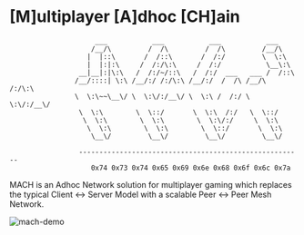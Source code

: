 # [M]ultiplayer [A]dhoc [CH]ain

```
                     ___           ___           ___           ___     
                    /__/\         /  /\         /  /\         /__/\    
                   |  |::\       /  /::\       /  /:/         \  \:\   
                   |  |:|:\     /  /:/\:\     /  /:/           \__\:\  
                 __|__|:|\:\   /  /:/~/::\   /  /:/  ___   ___ /  /::\ 
                /__/::::| \:\ /__/:/ /:/\:\ /__/:/  /  /\ /__/\  /:/\:\
                \  \:\~~\__\/ \  \:\/:/__\/ \  \:\ /  /:/ \  \:\/:/__\/
                 \  \:\        \  \::/       \  \:\  /:/   \  \::/     
                  \  \:\        \  \:\        \  \:\/:/     \  \:\     
                   \  \:\        \  \:\        \  \::/       \  \:\    
                    \__\/         \__\/         \__\/         \__\/    

                 -------------------------------------------------------
                    0x74 0x73 0x74 0x65 0x69 0x6e 0x68 0x6f 0x6c 0x7a
```
MACH is an Adhoc Network solution for multiplayer gaming which replaces the typical
Client <-> Server Model with a scalable Peer <-> Peer Mesh Network.

![mach-demo](https://github.com/tsteinholz/MACH/raw/master/MACH-demo.png)
